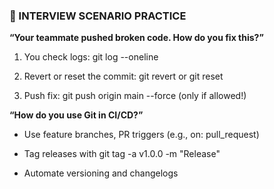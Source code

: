 ### 🎤 INTERVIEW SCENARIO PRACTICE
**“Your teammate pushed broken code. How do you fix this?”**

1. You check logs: git log --oneline

2. Revert or reset the commit: git revert <hash> or git reset

3. Push fix: git push origin main --force (only if allowed!)

**“How do you use Git in CI/CD?”**

* Use feature branches, PR triggers (e.g., on: pull_request)

* Tag releases with git tag -a v1.0.0 -m "Release"

* Automate versioning and changelogs
